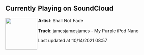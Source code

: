 ## Currently Playing on SoundCloud

[<img align="left" width="100" src="https://i1.sndcdn.com/artworks-4fRZj532e7Eq-0-t500x500.jpg">](https://soundcloud.com/shallnotfade/jamesjamesjames-my-purple-ipod)

**Artist**: Shall Not Fade 

**Track**: jamesjamesjames - My Purple iPod Nano

Last updated at 10/14/2021 08:57
